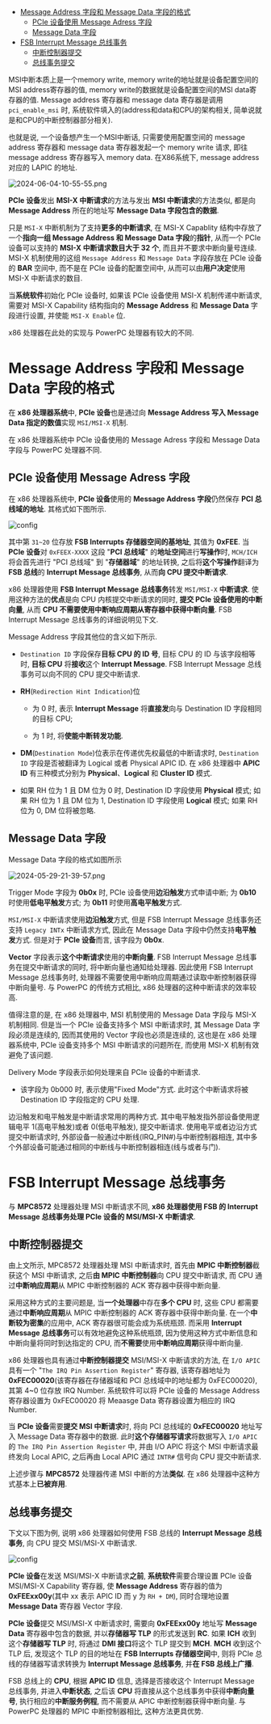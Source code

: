 
<!-- @import "[TOC]" {cmd="toc" depthFrom=1 depthTo=6 orderedList=false} -->

<!-- code_chunk_output -->

- [Message Address 字段和 Message Data 字段的格式](#message-address-字段和-message-data-字段的格式)
  - [PCIe 设备使用 Message Adress 字段](#pcie-设备使用-message-adress-字段)
  - [Message Data 字段](#message-data-字段)
- [FSB Interrupt Message 总线事务](#fsb-interrupt-message-总线事务)
  - [中断控制器提交](#中断控制器提交)
  - [总线事务提交](#总线事务提交)

<!-- /code_chunk_output -->

MSI中断本质上是一个memory write, memory write的地址就是设备配置空间的MSI address寄存器的值, memory write的数据就是设备配置空间的MSI data寄存器的值. Message address 寄存器和 message data 寄存器是调用 `pci_enable_msi` 时, 系统软件填入的(address和data和CPU的架构相关, 简单说就是和CPU的中断控制器部分相关).

也就是说, 一个设备想产生一个MSI中断话, 只需要使用配置空间的 message address 寄存器和 message data 寄存器发起一个 memory write 请求, 即往 message address 寄存器写入 memory data. 在X86系统下, message address 对应的 LAPIC 的地址.

![2024-06-04-10-55-55.png](./images/2024-06-04-10-55-55.png)

**PCIe 设备**发出 **MSI\-X 中断请求**的方法与发出 **MSI 中断请求**的方法类似, 都是向 **Message Address** 所在的地址写 **Message Data 字段包含的数据**.

只是 `MSI-X` 中断机制为了支持**更多的中断请求**, 在 MSI-X Capablity 结构中存放了一个**指向一组 Message Address 和 Message Data 字段**的**指针**, 从而一个 PCIe 设备可以支持的 **MSI\-X 中断请求数目大于 32 个**, 而且并不要求中断向量号连续. MSI\-X 机制使用的这组 `Message Address` 和 `Message Data` 字段存放在 PCIe 设备的 **BAR** 空间中, 而不是在 PCIe 设备的配置空间中, 从而可以由**用户决定**使用 MSI\-X 中断请求的数目.

当**系统软件**初始化 PCIe 设备时, 如果该 PCIe 设备使用 MSI\-X 机制传递中断请求, 需要对 MSI\-X Capability 结构指向的 **Message Address** 和 **Message Data** 字段进行设置, 并使能 `MSI-X Enable` 位.

x86 处理器在此处的实现与 PowerPC 处理器有较大的不同.

# Message Address 字段和 Message Data 字段的格式

在 **x86 处理器系统**中, **PCIe 设备**也是通过向 **Message Address 写入 Message Data 指定的数值**实现 `MSI/MSI-X` 机制.

在 x86 处理器系统中 PCIe 设备使用的 Message Adress 字段和 Message Data 字段与 PowerPC 处理器不同.

## PCIe 设备使用 Message Adress 字段

在 x86 处理器系统中, **PCIe 设备**使用的 **Message Address 字段**仍然保存 **PCI 总线域的地址**. 其格式如下图所示.

![config](images/7.png)

其中第 `31~20` 位存放 **FSB Interrupts 存储器空间的基地址**, 其值为 **0xFEE**. 当 **PCIe 设备**对 `0xFEEX-XXXX` 这段 "**PCI 总线域**" 的**地址空间**进行**写操作**时, `MCH/ICH` 将会首先进行 "PCI 总线域" 到 "**存储器域**" 的地址转换, 之后将**这个写操作**翻译为 **FSB 总线**的 **Interrupt Message 总线事务**, 从而**向 CPU 提交中断请求**.

x86 处理器使用 **FSB Interrupt Message 总线事务**转发 `MSI/MSI-X` **中断请求**. 使用这种方法的**优点**是向 CPU 内核提交中断请求的同时, **提交 PCIe 设备使用的中断向量**, 从而 **CPU 不需要使用中断响应周期从寄存器中获得中断向量**. FSB Interrupt Message 总线事务的详细说明见下文.

Message Address 字段其他位的含义如下所示.

- `Destination ID` 字段保存**目标 CPU 的 ID 号**, 目标 CPU 的 ID 与该字段相等时, **目标 CPU** 将**接收**这个 **Interrupt Message**. FSB Interrupt Message 总线事务可以向不同的 CPU 提交中断请求.

- **RH**(`Redirection Hint Indication`)位

  - 为 0 时, 表示 **Interrupt Message** 将**直接发**向与 Destination ID 字段相同的目标 CPU;

  - 为 1 时, 将**使能中断转发功能**.

- **DM**(`Destination Mode`)位表示在传递优先权最低的中断请求时,  `Destination ID` 字段是否被翻译为 Logical 或者 Physical APIC ID. 在 x86 处理器中 **APIC ID** 有三种模式分别为 **Physical**、**Logical** 和 **Cluster ID** 模式.

- 如果 RH 位为 1 且 DM 位为 0 时, Destination ID 字段使用 **Physical** 模式; 如果 RH 位为 1 且 DM 位为 1, Destination ID 字段使用 **Logical** 模式; 如果 RH 位为 0, DM 位将被忽略.

## Message Data 字段

Message Data 字段的格式如图所示

![2024-05-29-21-39-57.png](./images/2024-05-29-21-39-57.png)

Trigger Mode 字段为 **0b0x** 时, PCIe 设备使用**边沿触发**方式申请中断; 为 **0b10** 时使用**低电平触发**方式; 为 **0b11** 时使用**高电平触发**方式.

`MSI/MSI-X` 中断请求使用**边沿触发**方式, 但是 FSB Interrupt Message 总线事务还支持 `Legacy INTx` 中断请求方式, 因此在 Message Data 字段中仍然支持**电平触发**方式. 但是对于 **PCIe 设备**而言, 该字段为 **0b0x**.

**Vector** 字段表示**这个中断请求**使用的**中断向量**. FSB Interrupt Message 总线事务在提交中断请求的同时, 将中断向量也通知给处理器. 因此使用 FSB Interrupt Message 总线事务时, 处理器不需要使用中断响应周期通过读取中断控制器获得中断向量号. 与 PowerPC 的传统方式相比, x86 处理器的这种中断请求的效率较高.

值得注意的是, 在 x86 处理器中, MSI 机制使用的 Message Data 字段与 MSI-X 机制相同. 但是当一个 PCIe 设备支持多个 MSI 中断请求时, 其 Message Data 字段必须是连续的, 因而其使用的 Vector 字段也必须是连续的, 这也是在 x86 处理器系统中, PCIe 设备支持多个 MSI 中断请求的问题所在, 而使用 MSI-X 机制有效避免了该问题.

Delivery Mode 字段表示如何处理来自 PCIe 设备的中断请求.

* 该字段为 0b000 时, 表示使用"Fixed Mode"方式. 此时这个中断请求将被 Destination ID 字段指定的 CPU 处理.


边沿触发和电平触发是中断请求常用的两种方式. 其中电平触发指外部设备使用逻辑电平 1(高电平触发)或者 0(低电平触发), 提交中断请求. 使用电平或者边沿方式提交中断请求时, 外部设备一般通过中断线(IRQ_PIN#)与中断控制器相连, 其中多个外部设备可能通过相同的中断线与中断控制器相连(线与或者与门).











# FSB Interrupt Message 总线事务

与 **MPC8572** 处理器处理 MSI 中断请求不同, **x86 处理器使用 FSB 的 Interrupt Message 总线事务处理 PCIe 设备的 MSI/MSI-X 中断请求**.

## 中断控制器提交

由上文所示, MPC8572 处理器处理 MSI 中断请求时, 首先由 **MPIC 中断控制器**截获这个 MSI 中断请求, 之后**由 MPIC 中断控制器**向 CPU 提交中断请求, 而 CPU 通过**中断响应周期**从 MPIC 中断控制器的 ACK 寄存器中获得中断向量.

采用这种方式的主要问题是, 当**一个处理器**中存在**多个 CPU** 时, 这些 CPU 都需要通过**中断响应周期**从 MPIC 中断控制器的 ACK 寄存器中获得中断向量. 在一个**中断较为密集**的应用中, ACK 寄存器很可能会成为系统瓶颈. 而采用 **Interrupt Message 总线事务**可以有效地避免这种系统瓶颈, 因为使用这种方式中断信息和中断向量将同时到达指定的 CPU, 而**不需要**使用**中断响应周期**获得中断向量.

x86 处理器也具有通过**中断控制器提交** MSI/MSI-X 中断请求的方法, 在 `I/O APIC` 具有一个 "`The IRQ Pin Assertion Register`" 寄存器, 该寄存器地址为 **0xFEC00020**(该寄存器在存储器域和 PCI 总线域中的地址都为 0xFEC00020),其第 4~0 位存放 IRQ Number. 系统软件可以将 PCIe 设备的 Message Address 寄存器设置为 0xFEC00020 将 Meaasge Data 寄存器设置为相应的 IRQ Number.

当 **PCIe 设备**需要**提交 MSI 中断请求**时, 将向 PCI 总线域的 **0xFEC00020** 地址写入 Message Data 寄存器中的数据. 此时**这个存储器写请求**将数据写入 `I/O APIC` 的 `The IRQ Pin Assertion Register` 中, 并由 I/O APIC 将这个 MSI 中断请求最终发向 Local APIC, 之后再由 Local APIC 通过 `INTR#` 信号向 CPU 提交中断请求.

上述步骤与 **MPC8572** 处理器传递 MSI 中断的方法**类似**. 在 x86 处理器中这种方式基本上**已被弃用**.

## 总线事务提交

下文以下图为例, 说明 x86 处理器如何使用 FSB 总线的 **Interrupt Message 总线事务**, 向 CPU 提交 MSI/MSI-X 中断请求.

![config](images/8.png)

**PCIe 设备**在发送 MSI/MSI-X 中断请求**之前**, **系统软件**需要合理设置 PCIe 设备 MSI/MSI-X Capability 寄存器, 使 **Message Address** 寄存器的值为 **0xFEExx00y**(其中 xx 表示 APIC ID 而 y 为 `RH + DM`), 同时合理地设置 **Message Data** 寄存器 Vector 字段.

**PCIe 设备**提交 MSI/MSI-X 中断请求时, 需要向 **0xFEExx00y** 地址写 **Message Data** 寄存器中包含的数据, 并以**存储器写 TLP** 的形式发送到 **RC**. 如果 **ICH** 收到这个**存储器写 TLP** 时, 将通过 **DMI 接口**将这个 TLP 提交到 **MCH**. **MCH** 收到这个 TLP 后, 发现这个 TLP 的目的地址在 **FSB Interrupts 存储器空间**中, 则将 PCIe 总线的存储器写请求转换为 **Interrupt Message 总线事务**, 并**在 FSB 总线上广播**.

FSB 总线上的 **CPU**, 根据 **APIC ID** 信息, 选择是否接收这个 Interrupt Message 总线事务, 并进入**中断状态**, 之后该 **CPU** 将直接从这个总线事务中获得**中断向量号**, 执行相应的**中断服务例程**, 而不需要从 APIC 中断控制器获得中断向量. 与 PowerPC 处理器的 MPIC 中断控制器相比, 这种方法更具优势.

